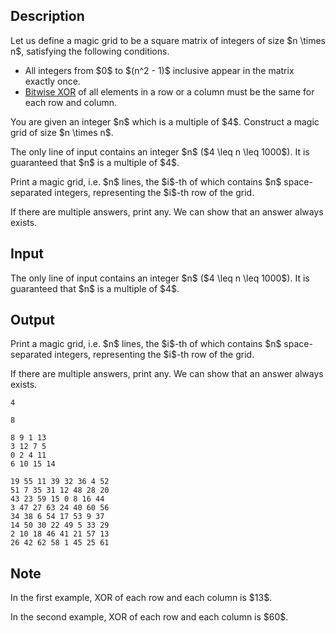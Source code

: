 ## Description

<div><p>Let us define a <span class="tex-font-style-it">magic</span> grid to be a square matrix of integers of size $n \times n$, satisfying the following conditions. </p><ul> <li> All integers from $0$ to $(n^2 - 1)$ inclusive appear in the matrix <span class="tex-font-style-bf">exactly once</span>. </li><li> <a href="https://en.wikipedia.org/wiki/Bitwise_operation#XOR">Bitwise XOR</a> of all elements in a row or a column must be the same for each row and column. </li></ul><p>You are given an integer $n$ which is a <span class="tex-font-style-bf">multiple of $4$</span>. Construct a <span class="tex-font-style-it">magic</span> grid of size $n \times n$.</p></div><div class="input-specification"><p>The only line of input contains an integer $n$ ($4 \leq n \leq 1000$). It is guaranteed that $n$ is a multiple of $4$.</p></div><div class="output-specification"><p>Print a <span class="tex-font-style-it">magic</span> grid, i.e. $n$ lines, the $i$-th of which contains $n$ space-separated integers, representing the $i$-th row of the grid.</p><p>If there are multiple answers, print any. We can show that an answer always exists.</p></div>

## Input

<p>The only line of input contains an integer $n$ ($4 \leq n \leq 1000$). It is guaranteed that $n$ is a multiple of $4$.</p>

## Output

<p>Print a <span class="tex-font-style-it">magic</span> grid, i.e. $n$ lines, the $i$-th of which contains $n$ space-separated integers, representing the $i$-th row of the grid.</p><p>If there are multiple answers, print any. We can show that an answer always exists.</p>





```input1
4
```




```input2
8
```




```output1
8 9 1 13
3 12 7 5
0 2 4 11
6 10 15 14
```




```output2
19 55 11 39 32 36 4 52
51 7 35 31 12 48 28 20
43 23 59 15 0 8 16 44
3 47 27 63 24 40 60 56
34 38 6 54 17 53 9 37
14 50 30 22 49 5 33 29
2 10 18 46 41 21 57 13
26 42 62 58 1 45 25 61
```



## Note

<p>In the first example, XOR of each row and each column is $13$.</p><p>In the second example, XOR of each row and each column is $60$.</p>
